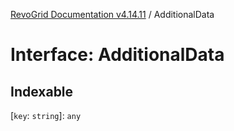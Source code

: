 [RevoGrid Documentation v4.14.11](README.md) / AdditionalData

# Interface: AdditionalData

## Indexable

 \[`key`: `string`\]: `any`
